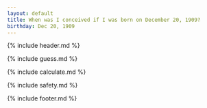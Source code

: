 ```yaml
---
layout: default
title: When was I conceived if I was born on December 20, 1909?
birthday: Dec 20, 1909
---
```


{% include header.md %}

{% include guess.md %}

{% include calculate.md %}

{% include safety.md %}

{% include footer.md %}




